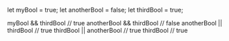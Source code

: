 let myBool = true;
let anotherBool = false;
let thirdBool = true;

myBool && thirdBool // true
anotherBool && thirdBool // false
anotherBool || thirdBool // true
thirdBool || anotherBool // true
thirdBool // true
